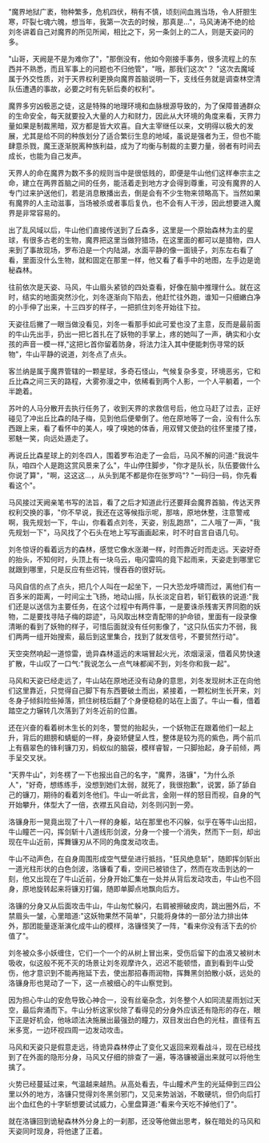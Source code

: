 "魔界地狱广袤，物种繁多，危机四伏，稍有不慎，顷刻间血溅当场，令人肝胆生寒，吓裂七魂六魄，想当年，我第一次去的时候，那真是..."，马风涛涛不绝的给刘冬讲着自己对魔界的所见所闻，相比之下，另一条剑上的二人，则是天姿问的多。

"山哥，天阙是不是为难你了"，"那倒没有，他如今刚接手事务，很多流程上的东西并不熟悉，而且军事上的问题也不归他管"，"哦，那我们这次"？ "这次去魔域属于外交性质，对于天界权利更换向魔界首脑说明一下，支线任务就是调查林空清队伍遭遇的事故，必要之时有先斩后奏的权利"。

魔界多穷凶极恶之徒，这是特殊的地理环境和血脉根源导致的，为了保障普通群众的生命安全，每天就要投入大量的人力和财力，因此从大环境的角度来看，天界力量如果是制裁黑暗，双方都是皆大欢喜。自大主宰继任以来，文明得以极大的发展，尤其是给不同的种族划分了适合繁衍生息的地域，虽说是强者为王，但也不能肆意杀戮，魔王逐渐脱离种族利益，成为了均衡与制裁的主要力量，弱者有时间去成长，也能为自己发声。

天界人的命在魔界为数不多的规则当中是很低贱的，即便是牛山他们这样奉宗主之命，建立在两界首脑之间的任务，能活着走到地方才会得到尊重，可没有魔界的人专门过来护送他们，若是消息散播出去，倒是会有不少生物来领略高下。当然如果有魔界的人主动滋事，当场被杀或者事后复仇，也不会有人干涉，因此想要进入魔界是非常容易的。

出了乱风域以后，牛山他们直接传送到了丘森多，这里是一个原始森林为主的星球，有很多古老的生物，魔界把这里当做狩猎场，在这里面的都可以是猎物，四人来到了事故现场，罗布泊是一个内陆湖，水面平静的像一面镜子，刘东左右看了看，里面没什么生物，就和固定在那里一样，他又看了看手中的地图，左手边是诡秘森林。

往前依次是天姿、马风，牛山眉头紧锁的四处查看，好像在脑中推理什么。就在这时，结实的地面突然沙化，刘冬逐渐向下陷去，他赶忙往外跑，谁知一只细嫩白净的小手伸了出来，十三四岁的样子，一把抓住刘冬开始往下拉。

天姿往后撇了一眼当做没看见，刘冬一看那手如此可爱也没了主意，反而是最前面的牛山先出手，扔出一把匕首扎在了妖物的手掌上，疼的她叫了一声，确实和小女孩的声音一模一样,"这把匕首你留着防身，将法力注入其中便能刺伤寻常的妖物"，牛山平静的说道，刘冬点了点头。

客兰纳是属于魔界管辖的一颗星球，多奇石怪山，气候复杂多变，环境恶劣，它和丘比森之间三天的路程，大雾弥漫之中，依稀看到两个人影，一个人平躺着，一个半跪着。

苏叶的人马分散开去执行任务了，收到天界的求救信号后，他立马赶了过去，正好碰见了冲出丘比森的陆子梅，见到他后便晕倒了。他在原地等了一会，没有什么东西跟上来，看了看怀中的美人，嗅了嗅她的体香，用双臂又使劲的往怀里搂了搂，邪魅一笑，向远处遁走了。

再说丘比森星球上的刘冬四人，围着罗布泊走了一会后，马风不解的问道:"我说牛队，咱四个人是跑这赏风景来了么"，牛山停住脚步，"你才是队长，队伍要做什么你说了算"，"啊，这这这...，从头到尾不都是你在张罗吗"? "一码归一码，你先看看这个"。

马风接过天阙亲笔书写的法旨，看了之后才知道此行还要拜会魔界首脑，传达天界权利交换的事，"你不早说，我还在这等候指示呢，那啥，原地休整，注意警戒啊，我先规划一下，牛山，你看着点刘冬，天姿，别乱跑昂"，二人哦了一声，"我先规划一下"，马风找了个石头在地上写写画画起来，时不时自言自语几句。

刘冬惊讶的看着远方的森林，感觉它像水涨潮一样，时而靠近时而走远。天姿好奇的抬头，不知何时，头顶上有一块乌云，电闪雷鸣的竟下起雨来，天姿走到哪里它就跟到哪里，只是反应有些迟钝，慢吞吞的很好玩。

马风自信的点了点头，把几个人叫在一起坐下，一只大恐龙呼啸而过，离他们有一百多米的距离，一时间尘土飞扬，地动山摇，队长淡定自若，斩钉截铁的说道:"我们还是以送信为主要任务，在这个过程中有两件事，一是要诛杀残害天界同胞的妖物，二是要找寻陆子梅的踪迹"，马风取出林空青配带的护命锁，里面有一段录像清晰的看到了妖物的样子，可惜后面就没有任何影像了，"这只队伍实力不弱，我们两两一组开始搜索，最后到这里集合，找到了就发信号，不要贸然行动"。

天空突然响起一道惊雷，诡异森林遥远的末端冒起火光，浓烟滚滚，借着风势快速扩散，牛山叹了一口气:"我说怎么一点气味都闻不到，刘冬你和我一起"。

马风和天姿已经走远了，牛山站在原地还没有动身的意思，刘冬发现树木正在向他们这里靠近，只觉得自己脚下有东西要破土而出，紧接着，一颗松树生长开来，刘冬身子倾斜险些掉落，抓住树枝后翻了个身便稳稳的站在上面了。牛山一看，借着踏空之力辗转几次落到了刘冬近前的位置。

还在兴奋的看着树木生长的刘冬，警觉的抬起头，一个妖物正在跟着他们一起上升，背后的翅膀和蜻蜓的一样，身姿矫健呈人性，整体是较为亮的紫色，两个前爪上有翡翠色的锋利镰刀刃，蚂蚁似的脑袋，模样睿智，一只脚抬起，身子前倾，两手呈交叉状。

"天界牛山"，刘冬楞了一下也报出自己的名字，"魔界，洛镰"，"为什么杀人"，"好奇，想练练手，没想到她们太弱，就死了，我很抱歉"，说罢，舔了舔自己的镰刀，期待的看着刘冬他们。牛山一听此言，金刚一样的怒目而视，自身的气开始攀升，体型大了一倍，衣襟五风自动，刘冬则闪到一旁。

洛镰身形一晃竟出现了十八一样的身躯，站在那里也不闪躲，似乎在等牛山出招，牛山瞳芒一闪，挥剑斩十八道线形剑波，分身一个接一个消失，然而下一刻，却出现在牛山近前，挥舞镰刃从不同的角度发动攻击。

牛山不动声色，在自身周围形成空气壁垒进行抵挡，"狂风绝息斩"，随即挥剑斩出一道光柱形状的白色剑波，洛镰看了看，空间已被锁住了，然而在攻击到达的一刻，他又出现在了牛山近前，分身开始汇集在一处并从背后发动攻击，牛山也不回身，原地旋转起来将镰刃打偏，随即单脚点地飘向后方。

洛镰的分身又从后面攻击牛山，牛山匆忙躲闪，右肩被擦破皮肉，跳出圈外后，不禁眉头一皱，心里暗道:"这妖物果然不简单"，只能将身体的一部分法力排出体外，那团能量逐渐演化成牛山的模样，洛镰怪笑了一阵，"看来你没有活下去的价值了"。

刘冬被众多小妖缠住，它们一个一个的从树上冒出来，受伤后留下的血液又被树木吸收，似这般不死不灭的场景让刘冬观摩许久，迟迟不能顿悟，直到看到牛山受伤，他才意识到不能再拖延下去，使出那招春雨润物，挥舞黑剑拍散小妖，远处的洛镰身形也晃动了一下，这一点被细心的牛山察觉到。

因为担心牛山的安危导致心神合一，没有丝毫杂念，刘冬整个人如同流星雨划过天空，最后奔涌而下。牛山分析这家伙除了看得见的分身外应该还有隐形的存在，眼下正是好机会，他咏颂法决施展出最强劲的瞳力，双目发出白色的光柱，直径有五米多宽，一边环视四周一边发动攻击。

马风和天姿只是假意走远，待诡异森林停止了变化又返回来观看战斗，现在已经找到了在外面的隐形分身，马风又仔细的排查了一遍，等洛镰被逼出来就可以将他生擒了。

火势已经蔓延过来，气温越来越热。从高处看去，牛山瞳术产生的光延伸到三四公里以外的地方，洛镰只觉得刘冬黑剑邪门，又见来势汹汹，不敢硬坑，但仍向后打出个血红色的十字斩想要试试威力，心里盘算道:"看来今天吃不掉他们了"。

就在洛镰回到诡秘森林外分身上的一刹那，还没等他做出思考，躲在暗处的马风和天姿同时现身，将他逮了正着。

